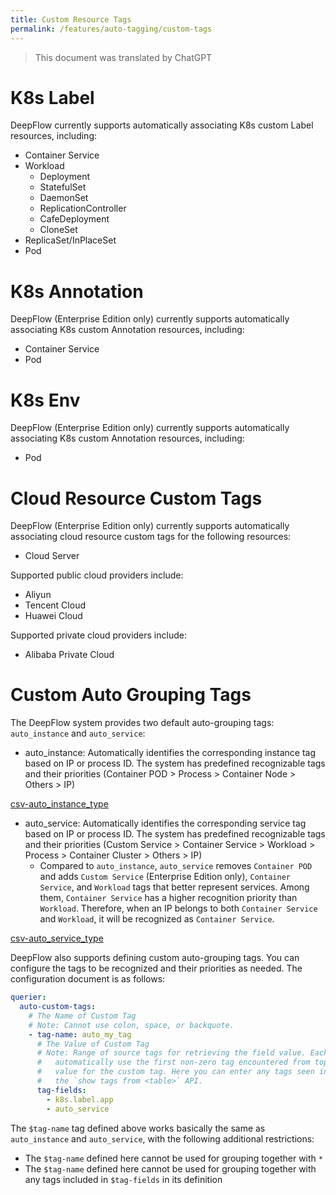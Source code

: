 ```yaml
---
title: Custom Resource Tags
permalink: /features/auto-tagging/custom-tags
---
```


> This document was translated by ChatGPT

# K8s Label

DeepFlow currently supports automatically associating K8s custom Label resources, including:

- Container Service
- Workload
  - Deployment
  - StatefulSet
  - DaemonSet
  - ReplicationController
  - CafeDeployment
  - CloneSet
- ReplicaSet/InPlaceSet
- Pod

# K8s Annotation

DeepFlow (Enterprise Edition only) currently supports automatically associating K8s custom Annotation resources, including:

- Container Service
- Pod

# K8s Env

DeepFlow (Enterprise Edition only) currently supports automatically associating K8s custom Annotation resources, including:

- Pod

# Cloud Resource Custom Tags

DeepFlow (Enterprise Edition only) currently supports automatically associating cloud resource custom tags for the following resources:

- Cloud Server

Supported public cloud providers include:

- Aliyun
- Tencent Cloud
- Huawei Cloud

Supported private cloud providers include:

- Alibaba Private Cloud

# Custom Auto Grouping Tags

The DeepFlow system provides two default auto-grouping tags: `auto_instance` and `auto_service`:

- auto_instance: Automatically identifies the corresponding instance tag based on IP or process ID. The system has predefined recognizable tags and their priorities (Container POD > Process > Container Node > Others > IP)

[csv-auto_instance_type](https://raw.githubusercontent.com/deepflowio/deepflow/main/server/querier/db_descriptions/clickhouse/tag/enum/auto_instance_type.en)

- auto_service: Automatically identifies the corresponding service tag based on IP or process ID. The system has predefined recognizable tags and their priorities (Custom Service > Container Service > Workload > Process > Container Cluster > Others > IP)  
  - Compared to `auto_instance`, `auto_service` removes `Container POD` and adds `Custom Service` (Enterprise Edition only), `Container Service`, and `Workload` tags that better represent services. Among them, `Container Service` has a higher recognition priority than `Workload`. Therefore, when an IP belongs to both `Container Service` and `Workload`, it will be recognized as `Container Service`.

[csv-auto_service_type](https://raw.githubusercontent.com/deepflowio/deepflow/main/server/querier/db_descriptions/clickhouse/tag/enum/auto_service_type.en)

DeepFlow also supports defining custom auto-grouping tags. You can configure the tags to be recognized and their priorities as needed. The configuration document is as follows:

```yaml
querier:
  auto-custom-tags:
    # The Name of Custom Tag
    # Note: Cannot use colon, space, or backquote.
    - tag-name: auto_my_tag
      # The Value of Custom Tag
      # Note: Range of source tags for retrieving the field value. Each row of data will
      #   automatically use the first non-zero tag encountered from top to bottom as the
      #   value for the custom tag. Here you can enter any tags seen in the results of
      #   the `show tags from <table>` API.
      tag-fields:
        - k8s.label.app
        - auto_service
```

The `$tag-name` tag defined above works basically the same as `auto_instance` and `auto_service`, with the following additional restrictions:

- The `$tag-name` defined here cannot be used for grouping together with `*`
- The `$tag-name` defined here cannot be used for grouping together with any tags included in `$tag-fields` in its definition